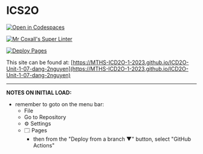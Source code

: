 # ICS2O

[![Open in Codespaces](https://classroom.github.com/assets/launch-codespace-7f7980b617ed060a017424585567c406b6ee15c891e84e1186181d67ecf80aa0.svg)](https://classroom.github.com/open-in-codespaces?assignment_repo_id=14082567)

[![Mr Coxall's Super Linter](https://github.com/MTHS-ICD2O-1-2023/ICD2O-Unit-1-07-dang-2nguyen/workflows/Mr%20Coxall's%20Super%20Linter/badge.svg)](https://github.com/MTHS-ICD2O-1-2023/ICD2O-Unit-1-07-dang-2nguyen/actions)

[![Deploy Pages](https://github.com/MTHS-ICD2O-1-2023/ICD2O-Unit-1-07-dang-2nguyen/workflows/Deploy%20Pages/badge.svg)](https://github.com/MTHS-ICD2O-1-2023/ICD2O-Unit-1-07-dang-2nguyen/actions)

This site can be found at: [https://MTHS-ICD2O-1-2023.github.io/ICD2O-Unit-1-07-dang-2nguyen](https://MTHS-ICD2O-1-2023.github.io/ICD2O-Unit-1-07-dang-2nguyen)

---

**NOTES ON INITIAL LOAD:**
- remember to goto on the menu bar:
  - File
  - Go to Repository
  - ⚙ Settings
  - 🗔 Pages
    - then from the "Deploy from a branch ▼" button, select "GitHub Actions"
